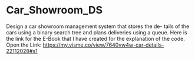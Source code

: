 # Car_Showroom_DS
Design a car showroom management system that stores the de- tails of the cars using a binary search tree and plans deliveries  using a queue.
Here is the link for the E-Book that I have created for the explanation of the code.
Open the Link: https://my.visme.co/view/7640vw4w-car-details-22112028#s1
